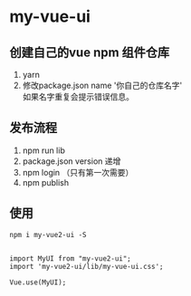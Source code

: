 # my-vue-ui
## 创建自己的vue npm 组件仓库
1. yarn    
2. 修改package.json name '你自己的仓库名字'       
如果名字重复会提示错误信息。     
## 发布流程
1. npm run lib
2. package.json version 递增
3. npm login （只有第一次需要）
4. npm publish
## 使用

```
npm i my-vue2-ui -S


import MyUI from "my-vue2-ui";
import 'my-vue2-ui/lib/my-vue-ui.css';

Vue.use(MyUI);

```